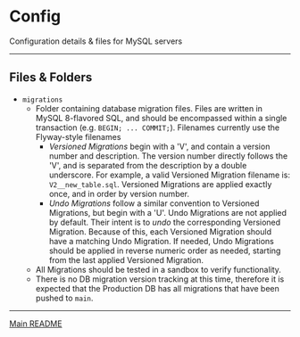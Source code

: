 # Config

Configuration details & files for MySQL servers

--------------------------------------------------------------------------------

## Files & Folders

-   `migrations`
    -   Folder containing database migration files. Files are written in
        MySQL 8-flavored SQL, and should be encompassed within a single
        transaction (e.g. `BEGIN; ... COMMIT;`). Filenames currently use the
        Flyway-style filenames
        -   _Versioned Migrations_ begin with a 'V', and contain a version
            number and description. The version number directly follows the 'V',
            and is separated from the description by a double underscore. For
            example, a valid Versioned Migration filename is:
            `V2__new_table.sql`. Versioned Migrations are applied exactly once,
            and in order by version number.
        -   _Undo Migrations_ follow a similar convention to Versioned
            Migrations, but begin with a 'U'. Undo Migrations are not applied by
            default. Their intent is to _undo_ the corresponding Versioned
            Migration. Because of this, each Versioned Migration should have a
            matching Undo Migration. If needed, Undo Migrations should be
            applied in reverse numeric order as needed, starting from the last
            applied Versioned Migration.
    -   All Migrations should be tested in a sandbox to verify functionality.
    -   There is no DB migration version tracking at this time, therefore it is
        expected that the Production DB has all migrations that have been
        pushed to `main`.

--------------------------------------------------------------------------------



[Main README][]

[Main README]: ../README.md
